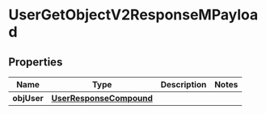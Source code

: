 
# UserGetObjectV2ResponseMPayload

## Properties
Name | Type | Description | Notes
------------ | ------------- | ------------- | -------------
**objUser** | [**UserResponseCompound**](UserResponseCompound.md) |  | 



